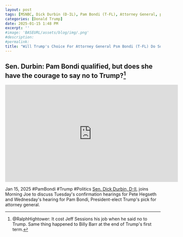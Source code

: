 ```yaml
---
layout: post
tags: [MSNBC, Dick Durbin (D-IL), Pam Bondi (T-FL), Attorney General, politics]
categories: [Donald Trump]
date: 2025-01-15 1:48 PM
excerpt: ''
#image: 'BASEURL/assets/blog/img/.png'
#description:
#permalink:
title: "Will Trump's Choice For Attorney General Psm Bondi (T-FL) Do Something Illegal For Trump? In a Word, Yes: @RalphHightower"
---
```



## Sen. Durbin: Pam Bondi qualified, but does she have the courage to say no to Trump?[^11]

<iframe width="560" height="315" src="https://www.youtube.com/embed/o01cmigFBqk?si=16aex8YmHsKezZY1" title="YouTube video player" frameborder="0" allow="accelerometer; autoplay; clipboard-write; encrypted-media; gyroscope; picture-in-picture; web-share" referrerpolicy="strict-origin-when-cross-origin" allowfullscreen></iframe>

Jan 15, 2025  #PamBondi #Trump #Politics
[Sen. Dick Durbin, D-Il](https://www.durbin.senate.gov/), joins Morning Joe to discuss Tuesday's confirmation hearings for Pete Hegseth and Wednesday's hearing for Pam Bondi, President-elect Trump's pick for attorney general.

[^11]: @RalphHightower: It cost Jeff Sessions his job when he said no to Trump. Same thing happened to Billy Barr at the end of Trump's first term.
